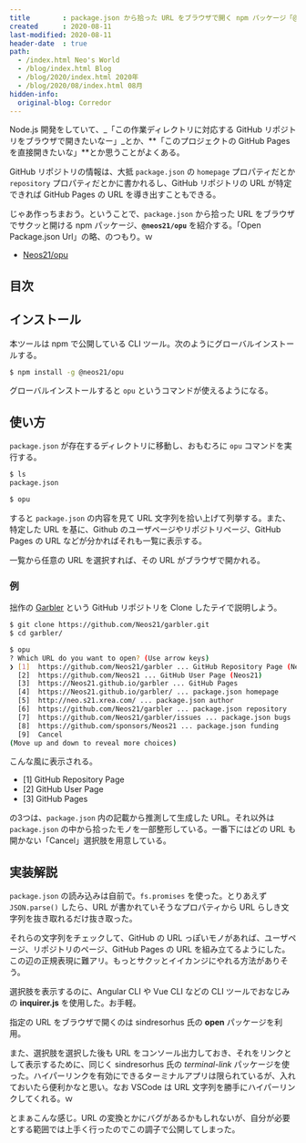 ```yaml
---
title        : package.json から拾った URL をブラウザで開く npm パッケージ「@neos21/opu」を作った
created      : 2020-08-11
last-modified: 2020-08-11
header-date  : true
path:
  - /index.html Neo's World
  - /blog/index.html Blog
  - /blog/2020/index.html 2020年
  - /blog/2020/08/index.html 08月
hidden-info:
  original-blog: Corredor
---
```


Node.js 開発をしていて、_「この作業ディレクトリに対応する GitHub リポジトリをブラウザで開きたいなー」_とか、**「このプロジェクトの GitHub Pages を直接開きたいな」**とか思うことがよくある。

GitHub リポジトリの情報は、大抵 `package.json` の `homepage` プロパティだとか `repository` プロパティだとかに書かれるし、GitHub リポジトリの URL が特定できれば GitHub Pages の URL を導き出すこともできる。

じゃあ作っちまおう。ということで、`package.json` から拾った URL をブラウザでサクッと開ける npm パッケージ、**`@neos21/opu`** を紹介する。「Open Package.json Url」の略、のつもり。ｗ

- [Neos21/opu](https://github.com/Neos21/opu)

## 目次

## インストール

本ツールは npm で公開している CLI ツール。次のようにグローバルインストールする。

```bash
$ npm install -g @neos21/opu
```

グローバルインストールすると `opu` というコマンドが使えるようになる。

## 使い方

`package.json` が存在するディレクトリに移動し、おもむろに `opu` コマンドを実行する。

```bash
$ ls
package.json

$ opu
```

すると `package.json` の内容を見て URL 文字列を拾い上げて列挙する。また、特定した URL を基に、Github のユーザページやリポジトリページ、GitHub Pages の URL などが分かればそれも一覧に表示する。

一覧から任意の URL を選択すれば、その URL がブラウザで開かれる。

### 例

拙作の [Garbler](https://github.com/Neos21/garbler) という GitHub リポジトリを Clone したテイで説明しよう。

```bash
$ git clone https://github.com/Neos21/garbler.git
$ cd garbler/

$ opu
? Which URL do you want to open? (Use arrow keys)
❯ [1]  https://github.com/Neos21/garbler ... GitHub Repository Page (Neos21/garbler)
  [2]  https://github.com/Neos21 ... GitHub User Page (Neos21)
  [3]  https://Neos21.github.io/garbler ... GitHub Pages
  [4]  https://Neos21.github.io/garbler/ ... package.json homepage
  [5]  http://neo.s21.xrea.com/ ... package.json author
  [6]  https://github.com/Neos21/garbler ... package.json repository
  [7]  https://github.com/Neos21/garbler/issues ... package.json bugs
  [8]  https://github.com/sponsors/Neos21 ... package.json funding
  [9]  Cancel
(Move up and down to reveal more choices)
```

こんな風に表示される。

- [1] GitHub Repository Page
- [2] GitHub User Page
- [3] GitHub Pages

の3つは、`package.json` 内の記載から推測して生成した URL。それ以外は `package.json` の中から拾ったモノを一部整形している。一番下にはどの URL も開かない「Cancel」選択肢を用意している。

## 実装解説

`package.json` の読み込みは自前で。`fs.promises` を使った。とりあえず `JSON.parse()` したら、URL が書かれていそうなプロパティから URL らしき文字列を抜き取れるだけ抜き取った。

それらの文字列をチェックして、GitHub の URL っぽいモノがあれば、ユーザページ、リポジトリのページ、GitHub Pages の URL を組み立てるようにした。この辺の正規表現に難アリ。もっとサクッとイイカンジにやれる方法がありそう。

選択肢を表示するのに、Angular CLI や Vue CLI などの CLI ツールでおなじみの **inquirer.js** を使用した。お手軽。

指定の URL をブラウザで開くのは sindresorhus 氏の **open** パッケージを利用。

また、選択肢を選択した後も URL をコンソール出力しておき、それをリンクとして表示するために、同じく sindresorhus 氏の _terminal-link_ パッケージを使った。ハイパーリンクを有効にできるターミナルアプリは限られているが、入れておいたら便利かなと思い。なお VSCode は URL 文字列を勝手にハイパーリンクしてくれる。ｗ

とまぁこんな感じ。URL の変換とかにバグがあるかもしれないが、自分が必要とする範囲では上手く行ったのでこの調子で公開してしまった。
